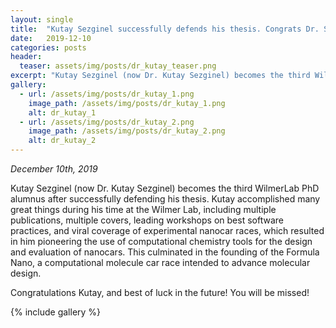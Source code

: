 ```yaml
---
layout: single
title:  "Kutay Sezginel successfully defends his thesis. Congrats Dr. Sezginel!"
date:   2019-12-10
categories: posts
header:
  teaser: assets/img/posts/dr_kutay_teaser.png
excerpt: "Kutay Sezginel (now Dr. Kutay Sezginel) becomes the third WilmerLab PhD alumnus after successfully defending his thesis."
gallery:
  - url: /assets/img/posts/dr_kutay_1.png
    image_path: /assets/img/posts/dr_kutay_1.png
    alt: dr_kutay_1
  - url: /assets/img/posts/dr_kutay_2.png
    image_path: /assets/img/posts/dr_kutay_2.png
    alt: dr_kutay_2
---
```

*December 10th, 2019*

Kutay Sezginel (now Dr. Kutay Sezginel) becomes the third WilmerLab PhD alumnus after successfully defending his thesis. Kutay accomplished many great things
during his time at the Wilmer Lab, including multiple publications, multiple covers, leading workshops on best software practices, and viral coverage of
experimental nanocar races, which resulted in him pioneering the use of computational chemistry tools for the design and evaluation of nanocars.
This culminated in the founding of the Formula Nano, a computational molecule car race intended to advance molecular design.

Congratulations Kutay, and best of luck in the future! You will be missed!

{% include gallery %}
